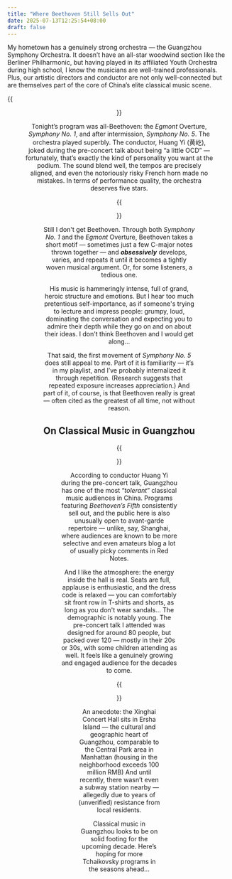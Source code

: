 ```yaml
---
title: "Where Beethoven Still Sells Out"
date: 2025-07-13T12:25:54+08:00
draft: false
---
```


My hometown has a genuinely strong orchestra — the Guangzhou Symphony Orchestra. It doesn’t have an all-star woodwind section like the Berliner Philharmonic, but having played in its affiliated Youth Orchestra during high school, I know the musicians are well-trained professionals. Plus, our artistic directors and conductor are not only well-connected but are themselves part of the core of China’s elite classical music scene.

{{<figure align="center" src="/eternal_sunshine/beethoven_scores.jpeg" caption="Oh, and fun fact: Guangzhou Symphony Orchestra often don't give encores." width="66%">}}

Tonight’s program was all-Beethoven: the *Egmont* Overture, *Symphony No. 1*, and after intermission, *Symphony No. 5*. The orchestra played superbly. The conductor, Huang Yi (黄屹), joked during the pre-concert talk about being “a little OCD” — fortunately, that’s exactly the kind of personality you want at the podium. The sound blend well, the tempos are precisely aligned, and even the notoriously risky French horn made no mistakes. In terms of performance quality, the orchestra deserves five stars.

{{<figure align="center" src="/eternal_sunshine/gso_hall.jpeg" caption="GSO's **Xinghai Concert Hall** has *outstanding* acoustics. (Like, significantly better than the Shanghai Symphony Orchestra's Jaguar Concert Hall. While Guangzhou's hall offers an immersive, three-dimensional sound, some sections in Shanghai’s venue feel thin, even, and acoustically flat)" width="100%">}}

Still I don't get Beethoven. Through both *Symphony No. 1* and the *Egmont* Overture, Beethoven takes a short motif — sometimes just a few C-major notes thrown together — and ***obsessively*** develops, varies, and repeats it until it becomes a tightly woven musical argument. Or, for some listeners, a tedious one.

His music is hammeringly intense, full of grand, heroic structure and emotions. But I hear too much pretentious self-importance, as if someone's trying to lecture and impress people: grumpy, loud, dominating the conversation and expecting you to admire their depth while they go on and on about their ideas. I don't think Beethoven and I would get along...

That said, the first movement of *Symphony No. 5* does still appeal to me. Part of it is familiarity — it’s in my playlist, and I’ve probably internalized it through repetition. (Research suggests that repeated exposure increases appreciation.) And part of it, of course, is that Beethoven really is great — often cited as the greatest of all time, not without reason.

## On Classical Music in Guangzhou

{{<figure align="center" src="/eternal_sunshine/conductor_talk.jpeg" caption="Conductor Yi Huang's pre-concert talk. Audience are young." width="100%">}}

According to conductor Huang Yi during the pre-concert talk, Guangzhou has one of the most “*tolerant*” classical music audiences in China. Programs featuring *Beethoven’s Fifth* consistently sell out, and the public here is also unusually open to avant-garde repertoire — unlike, say, Shanghai, where audiences are known to be more selective and even amateurs blog a lot of usually picky comments in Red Notes.

And I like the atmosphere: the energy inside the hall is real. Seats are full, applause is enthusiastic, and the dress code is relaxed — you can comfortably sit front row in T-shirts and shorts, as long as you don't wear sandals... The demographic is notably young. The pre-concert talk I attended was designed for around 80 people, but packed over 120 — mostly in their 20s or 30s, with some children attending as well. It feels like a genuinely growing and engaged audience for the decades to come.

{{<figure align="center" src="/eternal_sunshine/ershaisland_subway.jpeg" caption="Finally, a subway station to the symphony hall." width="100%">}}

An anecdote: the Xinghai Concert Hall sits in Ersha Island — the cultural and geographic heart of Guangzhou, comparable to the Central Park area in Manhattan (housing in the neighborhood exceeds 100 million RMB) And until recently, there wasn’t even a subway station nearby — allegedly due to years of (unverified) resistance from local residents.

Classical music in Guangzhou looks to be on solid footing for the upcoming decade. Here’s hoping for more Tchaikovsky programs in the seasons ahead...
